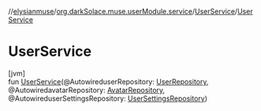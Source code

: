 //[elysianmuse](../../../index.md)/[org.darkSolace.muse.userModule.service](../index.md)/[UserService](index.md)/[UserService](-user-service.md)

# UserService

[jvm]\
fun [UserService](-user-service.md)(@AutowireduserRepository: [UserRepository](../../org.darkSolace.muse.userModule.repository/-user-repository/index.md), @AutowiredavatarRepository: [AvatarRepository](../../org.darkSolace.muse.userModule.repository/-avatar-repository/index.md), @AutowireduserSettingsRepository: [UserSettingsRepository](../../org.darkSolace.muse.userModule.repository/-user-settings-repository/index.md))
